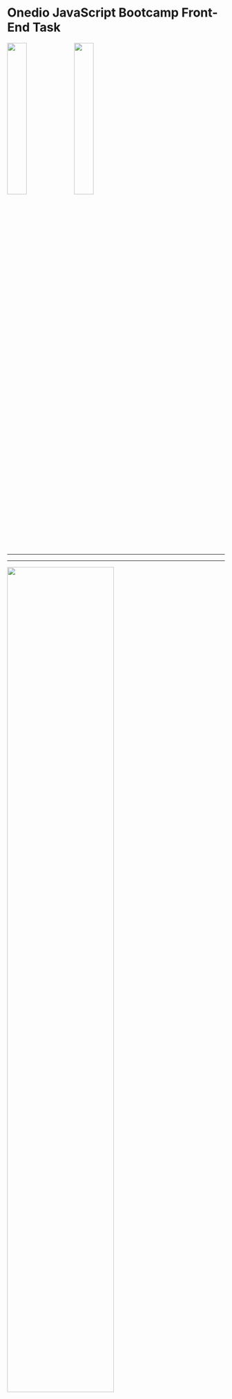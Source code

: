# Onedio JavaScript Bootcamp Front-End Task

<section>
  <div>
    <img src="https://mir-s3-cdn-cf.behance.net/projects/404/260c9189566335.Y3JvcCw4MDgsNjMyLDIyOCww.jpeg" width="30%">
    <img src="https://www.freecodecamp.org/news/content/images/2021/06/Ekran-Resmi-2019-11-18-18.08.13.png" width="30%">
  </div>
</section>

<hr><hr/>

<img src="https://i.hizliresim.com/ae6a99w.jpg" width="70%">

## How to run the project?

First, you must enter the following commands in the terminal in order:

### `npm install --force`

First, the specified command is written to the console and all the necessary libraries are installed. The reason why we use the "force" structure is for the strong installation of all libraries without getting stuck with device and internet problems.

### `npm start`

Runs the app in the development mode.\
Open [http://localhost:3000](http://localhost:3000) to view it in your browser.

The page will reload when you make changes.\
You may also see any lint errors in the console.

### `npm run build`

Builds the app for production to the `build` folder.\
It correctly bundles React in production mode and optimizes the build for the best performance.

The build is minified and the filenames include the hashes.\
Your app is ready to be deployed!

## The following libraries were used:

* heroicons/react": "^2.0.13
* testing-library/jest-dom": "^5.16.5
* testing-library/react": "^13.4.0
* testing-library/user-event": "^13.5.0
* react": "^18.2.0
* react-dom": "^18.2.0
* react-lazy-load-image-component": "^1.5.6
* react-scripts": "5.0.1
* web-vitals": "^2.1.4"

<hr><hr/>

In this project, the "onedio-tech" task, which is the result of the Onedio JavaScript Bootcamp, has been developed. React infrastructure was used in the project.

The main tasks performed are as follows:
* The project was built with React and JavaScript programming language, which is one of the most widely used software packages of JavaScript.
* All characters can be listed on the main screen.
* The desired parameters can be filtered with the filtering buttons.
* With the “Show More” button, other cards can be added under a certain number of cards.
* In the writing of the codes, attention was paid to the simple and clean code principle.
* An explanation line has been added to the places that are not understood or have errors.

Other requested tasks are as follows:
* Care has been taken to have a mobile-friendly design.
* Checked multi-browser support by opening it in Chrome and Opera browsers
* Error management has been followed in the codes so that API and network errors can be displayed.
* In case of a problem in one of the APIs, the available parts of the page are working and are protected by "non-breaking pages" error management.
* In the README.md file, the installation and running stages of the project will be explained.
* Private repo named “onedio-tech” has been uploaded to GitHub platform.

What I did in the bonus episode:
* “Lazy load of images” method has been applied for uploading photos.
* The app has been deployed to the Netlify environment and is viewable.
* Care has been taken to make the design only with Tailwind CSS, without using CSS.
